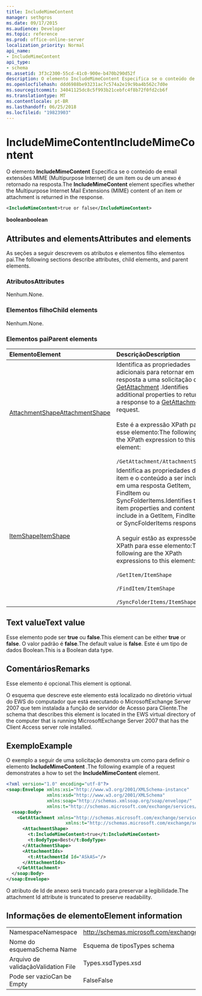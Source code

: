 ```yaml
---
title: IncludeMimeContent
manager: sethgros
ms.date: 09/17/2015
ms.audience: Developer
ms.topic: reference
ms.prod: office-online-server
localization_priority: Normal
api_name:
- IncludeMimeContent
api_type:
- schema
ms.assetid: 3f3c2300-55cd-41c0-900e-b470b290d52f
description: O elemento IncludeMimeContent Especifica se o conteúdo de email extensões MIME (Multipurpose Internet) de um item ou de um anexo é retornado na resposta.
ms.openlocfilehash: ddd6988be93231ac7c574a2e19c9ba4b562c7d0e
ms.sourcegitcommit: 34041125dc8c5f993b21cebfc4f8b72f0fd2cb6f
ms.translationtype: MT
ms.contentlocale: pt-BR
ms.lasthandoff: 06/25/2018
ms.locfileid: "19823903"
---
```

# <a name="includemimecontent"></a><span data-ttu-id="7611c-103">IncludeMimeContent</span><span class="sxs-lookup"><span data-stu-id="7611c-103">IncludeMimeContent</span></span>

<span data-ttu-id="7611c-104">O elemento **IncludeMimeContent** Especifica se o conteúdo de email extensões MIME (Multipurpose Internet) de um item ou de um anexo é retornado na resposta.</span><span class="sxs-lookup"><span data-stu-id="7611c-104">The **IncludeMimeContent** element specifies whether the Multipurpose Internet Mail Extensions (MIME) content of an item or attachment is returned in the response.</span></span> 
  
```xml
<IncludeMimeContent>true or false</IncludeMimeContent>
```

 <span data-ttu-id="7611c-105">**boolean**</span><span class="sxs-lookup"><span data-stu-id="7611c-105">**boolean**</span></span>
## <a name="attributes-and-elements"></a><span data-ttu-id="7611c-106">Attributes and elements</span><span class="sxs-lookup"><span data-stu-id="7611c-106">Attributes and elements</span></span>

<span data-ttu-id="7611c-107">As seções a seguir descrevem os atributos e elementos filho elementos pai.</span><span class="sxs-lookup"><span data-stu-id="7611c-107">The following sections describe attributes, child elements, and parent elements.</span></span>
  
### <a name="attributes"></a><span data-ttu-id="7611c-108">Atributos</span><span class="sxs-lookup"><span data-stu-id="7611c-108">Attributes</span></span>

<span data-ttu-id="7611c-109">Nenhum.</span><span class="sxs-lookup"><span data-stu-id="7611c-109">None.</span></span>
  
### <a name="child-elements"></a><span data-ttu-id="7611c-110">Elementos filho</span><span class="sxs-lookup"><span data-stu-id="7611c-110">Child elements</span></span>

<span data-ttu-id="7611c-111">Nenhum.</span><span class="sxs-lookup"><span data-stu-id="7611c-111">None.</span></span>
  
### <a name="parent-elements"></a><span data-ttu-id="7611c-112">Elementos pai</span><span class="sxs-lookup"><span data-stu-id="7611c-112">Parent elements</span></span>

|<span data-ttu-id="7611c-113">**Elemento**</span><span class="sxs-lookup"><span data-stu-id="7611c-113">**Element**</span></span>|<span data-ttu-id="7611c-114">**Descrição**</span><span class="sxs-lookup"><span data-stu-id="7611c-114">**Description**</span></span>|
|:-----|:-----|
|[<span data-ttu-id="7611c-115">AttachmentShape</span><span class="sxs-lookup"><span data-stu-id="7611c-115">AttachmentShape</span></span>](attachmentshape.md) <br/> | <span data-ttu-id="7611c-116">Identifica as propriedades adicionais para retornar em resposta a uma solicitação de [GetAttachment](getattachment.md) .</span><span class="sxs-lookup"><span data-stu-id="7611c-116">Identifies additional properties to return in a response to a [GetAttachment](getattachment.md) request.</span></span>  <br/> <br/> <span data-ttu-id="7611c-117">Este é a expressão XPath para esse elemento:</span><span class="sxs-lookup"><span data-stu-id="7611c-117">The following is the XPath expression to this element:</span></span>  <br/><br/>  `/GetAttachment/AttachmentShape` <br/> |
|[<span data-ttu-id="7611c-118">ItemShape</span><span class="sxs-lookup"><span data-stu-id="7611c-118">ItemShape</span></span>](itemshape.md) <br/> | <span data-ttu-id="7611c-119">Identifica as propriedades do item e o conteúdo a ser incluído em uma resposta GetItem, FindItem ou SyncFolderItems.</span><span class="sxs-lookup"><span data-stu-id="7611c-119">Identifies the item properties and content to include in a GetItem, FindItem, or SyncFolderItems response.</span></span>  <br/> <br/> <span data-ttu-id="7611c-120">A seguir estão as expressões XPath para esse elemento:</span><span class="sxs-lookup"><span data-stu-id="7611c-120">The following are the XPath expressions to this element:</span></span><br/>  <br/>  `/GetItem/ItemShape` <br/><br/>  `/FindItem/ItemShape` <br/><br/>  `/SyncFolderItems/ItemShape` <br/> |
   
## <a name="text-value"></a><span data-ttu-id="7611c-121">Text value</span><span class="sxs-lookup"><span data-stu-id="7611c-121">Text value</span></span>

<span data-ttu-id="7611c-122">Esse elemento pode ser **true** ou **false**.</span><span class="sxs-lookup"><span data-stu-id="7611c-122">This element can be either **true** or **false**.</span></span> <span data-ttu-id="7611c-123">O valor padrão é **false**.</span><span class="sxs-lookup"><span data-stu-id="7611c-123">The default value is **false**.</span></span> <span data-ttu-id="7611c-124">Este é um tipo de dados Boolean.</span><span class="sxs-lookup"><span data-stu-id="7611c-124">This is a Boolean data type.</span></span>
  
## <a name="remarks"></a><span data-ttu-id="7611c-125">Comentários</span><span class="sxs-lookup"><span data-stu-id="7611c-125">Remarks</span></span>

<span data-ttu-id="7611c-126">Esse elemento é opcional.</span><span class="sxs-lookup"><span data-stu-id="7611c-126">This element is optional.</span></span>
  
<span data-ttu-id="7611c-127">O esquema que descreve este elemento está localizado no diretório virtual do EWS do computador que está executando o MicrosoftExchange Server 2007 que tem instalada a função de servidor de Acesso para Cliente.</span><span class="sxs-lookup"><span data-stu-id="7611c-127">The schema that describes this element is located in the EWS virtual directory of the computer that is running MicrosoftExchange Server 2007 that has the Client Access server role installed.</span></span>
  
## <a name="example"></a><span data-ttu-id="7611c-128">Exemplo</span><span class="sxs-lookup"><span data-stu-id="7611c-128">Example</span></span>

<span data-ttu-id="7611c-129">O exemplo a seguir de uma solicitação demonstra um como para definir o elemento **IncludeMimeContent** .</span><span class="sxs-lookup"><span data-stu-id="7611c-129">The following example of a request demonstrates a how to set the **IncludeMimeContent** element.</span></span> 
  
```xml
<?xml version="1.0" encoding="utf-8"?>
<soap:Envelope xmlns:xsi="http://www.w3.org/2001/XMLSchema-instance"
               xmlns:xsd="http://www.w3.org/2001/XMLSchema"
               xmlns:soap="http://schemas.xmlsoap.org/soap/envelope/"
               xmlns:t="http://schemas.microsoft.com/exchange/services/2006/types">
  <soap:Body>
    <GetAttachment xmlns="http://schemas.microsoft.com/exchange/services/2006/messages" 
                      xmlns:t="http://schemas.microsoft.com/exchange/services/2006/types">
      <AttachmentShape>
        <t:IncludeMimeContent>true</t:IncludeMimeContent>
        <t:BodyType>Best</t:BodyType>
      </AttachmentShape>
      <AttachmentIds>
        <t:AttachmentId Id="ASkAS="/>
      </AttachmentIds>
    </GetAttachment>
  </soap:Body>
</soap:Envelope>
```

<span data-ttu-id="7611c-130">O atributo de Id de anexo será truncado para preservar a legibilidade.</span><span class="sxs-lookup"><span data-stu-id="7611c-130">The attachment Id attribute is truncated to preserve readability.</span></span>
  
## <a name="element-information"></a><span data-ttu-id="7611c-131">Informações de elemento</span><span class="sxs-lookup"><span data-stu-id="7611c-131">Element information</span></span>

|||
|:-----|:-----|
|<span data-ttu-id="7611c-132">Namespace</span><span class="sxs-lookup"><span data-stu-id="7611c-132">Namespace</span></span>  <br/> |http://schemas.microsoft.com/exchange/services/2006/types  <br/> |
|<span data-ttu-id="7611c-133">Nome do esquema</span><span class="sxs-lookup"><span data-stu-id="7611c-133">Schema Name</span></span>  <br/> |<span data-ttu-id="7611c-134">Esquema de tipos</span><span class="sxs-lookup"><span data-stu-id="7611c-134">Types schema</span></span>  <br/> |
|<span data-ttu-id="7611c-135">Arquivo de validação</span><span class="sxs-lookup"><span data-stu-id="7611c-135">Validation File</span></span>  <br/> |<span data-ttu-id="7611c-136">Types.xsd</span><span class="sxs-lookup"><span data-stu-id="7611c-136">Types.xsd</span></span>  <br/> |
|<span data-ttu-id="7611c-137">Pode ser vazio</span><span class="sxs-lookup"><span data-stu-id="7611c-137">Can be Empty</span></span>  <br/> |<span data-ttu-id="7611c-138">False</span><span class="sxs-lookup"><span data-stu-id="7611c-138">False</span></span>  <br/> |
   

